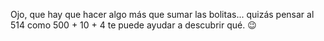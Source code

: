 Ojo, que hay que hacer algo más que sumar las bolitas... quizás pensar al 514 como 500 + 10 + 4 te puede ayudar a descubrir qué. :wink: